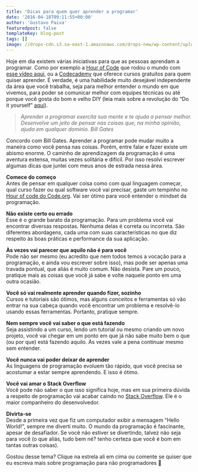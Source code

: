 ```yaml
---
title: 'Dicas para quem quer aprender a programar'
date: '2016-04-18T09:11:55+00:00'
author: 'Gustavo Paiva'
featuredpost: false
templateKey: blog-post
tags: []
image: //drops-cdn.s3.sa-east-1.amazonaws.com/drops-new/wp-content/uploads/2016/04/13232125/code3-150x150.jpg
---
```

Hoje em dia existem várias iniciativas para que as pessoas aprendam a programar. Como por exemplo a [Hour of Code](https://hourofcode.com/) que rodou o mundo com [esse vídeo aqui](https://www.youtube.com/watch?v=nKIu9yen5nc), ou a [Codecademy](https://www.codecademy.com/) que oferece cursos gratuitos para quem quiser aprender. É verdade, é uma habilidade muito desejável independente da área que você trabalha, seja para melhor entender o mundo em que vivemos, para poder se comunicar melhor com equipes técnicas ou até porque você gosta do bom e velho DIY (leia mais sobre a revolução do “Do it yourself” [aqui](http://descola.org/drops/diy-a-revolucao-do-faca-voce-mesmo/)).

> *Aprender a programar exercita sua mente e te ajuda a pensar melhor. Desenvolve um jeito de pensar nas coisas que, na minha opinião, ajuda em qualquer domínio. Bill Gates*

Concordo com Bill Gates. Aprender a programar pode mudar muito a maneira como você pensa nas coisas. Porém, entre falar e fazer existe um abismo enorme. O caminho de aprendizagem da programação é uma aventura extensa, muitas vezes solitária e difícil. Por isso resolvi escrever algumas dicas que juntei com meus anos de estrada nessa área.

**Comece do começo**  
Antes de pensar em qualquer coisa como com qual linguagem começar, qual curso fazer ou qual software você vai precisar, gaste um tempinho no [Hour of code do Code.org](https://code.org/learn). Vai ser ótimo para você entender o mindset da programação.

**Não existe certo ou errado**  
Esse é o grande barato da programação. Para um problema você vai encontrar diversas respostas. Nenhuma delas é correta ou incorreta. São diferentes abordagens, cada uma com suas características no que diz respeito às boas práticas e performance da sua aplicação.

**Às vezes vai parecer que aquilo não é para você**  
Pode não ser mesmo (eu acredito que nem todos temos a vocação para a programação, e ainda vou escrever sobre isso), mas pode ser apenas uma travada pontual, que aliás é muito comum. Não desista. Pare um pouco, pratique mais as coisas que você já sabe e volte naquele ponto em uma outra ocasião.

**Você só vai realmente aprender quando fizer, sozinho**  
Cursos e tutoriais são ótimos, mas alguns conceitos e ferramentas só vão entrar na sua cabeça quando você encontrar um problema e resolvê-lo usando essas ferramentas. Portanto, pratique sempre.

**Nem sempre você vai saber o que está fazendo**  
Seja assistindo a um curso, lendo um tutorial ou mesmo criando um novo projeto, você vai chegar em um ponto em que já não sabe muito bem o que (ou por que) está fazendo aquilo. Às vezes vale a pena continuar mesmo sem entender.

**Você nunca vai poder deixar de aprender**  
As linguagens de programação evoluem tão rápido, que você precisa se acostumar a estar sempre aprendendo. E isso é ótimo.

**Você vai amar o Stack Overflow**  
Você pode não saber o que isso significa hoje, mas em sua primeira dúvida a respeito de programação vai acabar caindo no [Stack Overflow](http://stackoverflow.com/). Ele é o maior companheiro do desenvolvedor.

**Divirta-se**  
Desde a primeira vez que fiz um computador exibir a mensagem “Hello World!”, sempre me diverti muito. O mundo da programação é fascinante, apesar de desafiador. Se você não estiver se divertindo, talvez não seja para você (o que aliás, tudo bem né? tenho certeza que você é bom em tantas outras coisas).

Gostou desse tema? Clique na estrela ali em cima ou comente se quiser que eu escreva mais sobre programação para não programadores 🙂